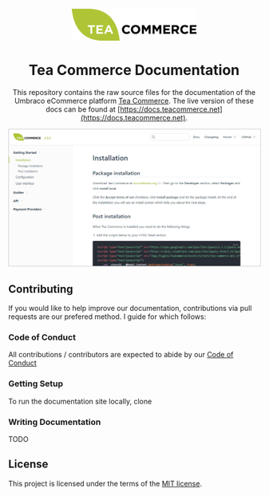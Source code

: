 <div align="center">

<a href="https://www.teacommerce.net" target="_blank"><img src="docs/.vuepress/public/logo.png" alt="Tea Commerce" width="250"/></a>

# Tea Commerce Documentation

This repository contains the raw source files for the documentation of the Umbraco eCommerce platform [Tea Commerce](https://www.teacommerce.net). The live version of these docs can be found at [https://docs.teacommerce.net](https://docs.teacommerce.net).

</div>

<img src="screenshot.png" alt="Screenshot" style="border: 1px solid #ccc;" />

## Contributing

If you would like to help improve our documentation, contributions via pull requests are our prefered method. I guide for which follows:

### Code of Conduct

All contributions / contributors are expected to abide by our [Code of Conduct](https://www.contributor-covenant.org/version/1/1/0/code-of-conduct.html)

### Getting Setup

To run the documentation site locally, clone 

### Writing Documentation

TODO

## License

This project is licensed under the terms of the [MIT license](LICENSE).